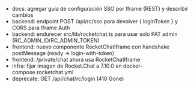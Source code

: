 - docs: agregar guía de configuración SSO por Iframe (REST) y describir cambios
- backend: endpoint POST /api/rc/sso para devolver { loginToken } y CORS para Iframe Auth
- backend: endurecer src/lib/rocketchat.ts para usar solo PAT admin (RC_ADMIN_ID/RC_ADMIN_TOKEN)
- frontend: nuevo componente RocketChatIframe con handshake postMessage (ready -> login-with-token)
- frontend: /private/chat ahora usa RocketChatIframe
- infra: fijar imagen de Rocket.Chat a 7.10.0 en docker-compose.rocketchat.yml
- deprecate: GET /api/chat/rc/login (410 Gone)

